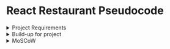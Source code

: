 # React Restaurant Pseudocode
<details>
<summary>Project Requirements </summary>



- [x] Create a wireframe of restaurant site

- [] Generate restaurant name / address / hours of operation

- [x] install bootstrap via npm

- [] Access API information using Axios

- [] Create a restaurant menu

        - [] At least 15 items

        - [] Multiple Menu sections (apps, drinks, entree)

        - [] Render items using API

- [] Manage React Component State


</details>

<details>
<summary>Build-up for project</summary>

What do we want to display on our restaurant site?

 - Need a header with content 

    -Restaurant title : Le Roux Effronté

    -Address : 348 East Main Street Lexington, KY

    -Hours of Operation: 11a-8p

 - Accordions displaying menu items

    -Size and position : We want 2 accordions above and 2 accordions below.

    - Background picture of a dining room, cafe maybe?

    - Lets shoot for a different header look as not to blend too much with background of accordions

    - Do we want accordions to be clear and show background behind or have their own coloring?

    - Default page load: All accordions closed, can visually see all 4 on one page.

    - Stretch goal for accordions, only have one displayed on page that can rotate when a specific button is clicked

    - While any top accordions are open, lets have bottom auto close to adjust for sizing issues?

    -Maybe adding a randomizer for when each accordion is closed it changes the options?

    - Lets have 4 accordions

        - Appetizer
        
        - Brunch
         
        - Entreé
          
        - Drinks

   
</details>

<details>
<summary>MoSCoW</summary>

#### Must Haves

        - Basic Menu Structure
        
       - Different available menus using React Components

       - Menu items and details acquired by API
    
####  Should Haves  

        - Visually appealing page and function on different screen adjustments / mobile
        - Order menu / shopping cart for online ordering
#### Could Haves
        - User logins
        - Ratings and reviews
        
#### Won't Haves
        - Payment options
        - Admin panel for restaurant staff
    ```

</details>


